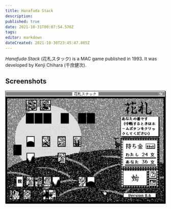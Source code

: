 ```yaml
---
title: Hanafuda Stack
description: 
published: true
date: 2021-10-31T00:07:54.576Z
tags: 
editor: markdown
dateCreated: 2021-10-30T23:45:47.805Z
---
```


_Hanafuda Stack_ (<span lang='ja'>花札スタック</span>) is a MAC game published in 1993.
It was developed by Kenji Chihara (<span lang='ja'>千庶健次</span>).

## Screenshots

![hanafuda-stack.png](/hanafuda-stack.png)